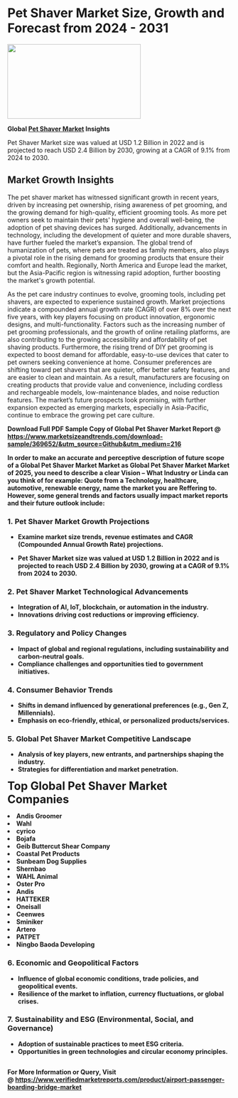 <H1>Pet Shaver Market Size, Growth and Forecast from 2024 - 2031</H1><img class="aligncenter size-medium wp-image-584254" src="https://thirdeyenews.in/wp-content/uploads/2024/09/Global-Market-Research-300x168.jpeg" alt="" width="300" height="168" /><p><strong>Global&nbsp;<a href="https://www.marketsizeandtrends.com/download-sample/369652/&amp;utm_source=Github&utm_medium=216">Pet Shaver Market</a> Insights</strong></p><p>Pet Shaver Market size was valued at USD 1.2 Billion in 2022 and is projected to reach USD 2.4 Billion by 2030, growing at a CAGR of 9.1% from 2024 to 2030.</p><p><h2>Market Growth Insights</h2> <p>The pet shaver market has witnessed significant growth in recent years, driven by increasing pet ownership, rising awareness of pet grooming, and the growing demand for high-quality, efficient grooming tools. As more pet owners seek to maintain their pets' hygiene and overall well-being, the adoption of pet shaving devices has surged. Additionally, advancements in technology, including the development of quieter and more durable shavers, have further fueled the market’s expansion. The global trend of humanization of pets, where pets are treated as family members, also plays a pivotal role in the rising demand for grooming products that ensure their comfort and health. Regionally, North America and Europe lead the market, but the Asia-Pacific region is witnessing rapid adoption, further boosting the market's growth potential. <strong></strong> </p> <p>As the pet care industry continues to evolve, grooming tools, including pet shavers, are expected to experience sustained growth. Market projections indicate a compounded annual growth rate (CAGR) of over 8% over the next five years, with key players focusing on product innovation, ergonomic designs, and multi-functionality. Factors such as the increasing number of pet grooming professionals, and the growth of online retailing platforms, are also contributing to the growing accessibility and affordability of pet shaving products. Furthermore, the rising trend of DIY pet grooming is expected to boost demand for affordable, easy-to-use devices that cater to pet owners seeking convenience at home. Consumer preferences are shifting toward pet shavers that are quieter, offer better safety features, and are easier to clean and maintain. As a result, manufacturers are focusing on creating products that provide value and convenience, including cordless and rechargeable models, low-maintenance blades, and noise reduction features. The market’s future prospects look promising, with further expansion expected as emerging markets, especially in Asia-Pacific, continue to embrace the growing pet care culture. <strong></p><p><span class=""><strong>Download Full PDF Sample Copy of Global Pet Shaver Market Report</strong> @ <a href="https://www.marketsizeandtrends.com/download-sample/369652/&amp;utm_source=Github&utm_medium=216" target="_blank">https://www.marketsizeandtrends.com/download-sample/369652/&amp;utm_source=Github&utm_medium=216</a></span></p><p>In order to make an accurate and perceptive description of future scope of a Global&nbsp;Pet Shaver Market Market as Global&nbsp;Pet Shaver Market Market of 2025, you need to describe a clear Vision &ndash; What Industry or Linda can you think of for example: Quote from a Technology, healthcare, automotive, renewable energy, name the market you are Reffering to. However, some general trends and factors usually impact market reports and their future outlook include:</p><h3>1.&nbsp;<strong>Pet Shaver Market Growth Projections</strong></h3><ul><li>Examine market size trends, revenue estimates and CAGR (Compounded Annual Growth Rate) projections.</li><li><p>Pet Shaver Market size was valued at USD 1.2 Billion in 2022 and is projected to reach USD 2.4 Billion by 2030, growing at a CAGR of 9.1% from 2024 to 2030.</p></li></ul><h3>2.&nbsp;<strong>Pet Shaver Market Technological Advancements</strong></h3><ul><li>Integration of AI, IoT, blockchain, or automation in the industry.</li><li>Innovations driving cost reductions or improving efficiency.</li></ul><h3>3.&nbsp;<strong>Regulatory and Policy Changes</strong></h3><ul><li>Impact of global and regional regulations, including sustainability and carbon-neutral goals.</li><li>Compliance challenges and opportunities tied to government initiatives.</li></ul><h3>4.&nbsp;<strong>Consumer Behavior Trends</strong></h3><ul><li>Shifts in demand influenced by generational preferences (e.g., Gen Z, Millennials).</li><li>Emphasis on eco-friendly, ethical, or personalized products/services.</li></ul><h3>5.&nbsp;<strong>Global Pet Shaver Market Competitive Landscape</strong></h3><ul><li>Analysis of key players, new entrants, and partnerships shaping the industry.</li><li>Strategies for differentiation and market penetration.</li></ul><p data-pm-slice="1 1 []"><span style="color: inherit; font-family: inherit; font-size: 25px;">Top Global Pet Shaver Market Companies</span></p><div class="" data-test-id=""><p><li>Andis Groomer</li><li> Wahl</li><li> cyrico</li><li> Bojafa</li><li> Geib Buttercut Shear Company</li><li> Coastal Pet Products</li><li> Sunbeam Dog Supplies</li><li> Shernbao</li><li> WAHL Animal</li><li> Oster Pro</li><li> Andis</li><li> HATTEKER</li><li> Oneisall</li><li> Ceenwes</li><li> Sminiker</li><li> Artero</li><li> PATPET</li><li> Ningbo Baoda Developing</li></p></div><h3>6.&nbsp;<strong>Economic and Geopolitical Factors</strong></h3><ul><li>Influence of global economic conditions, trade policies, and geopolitical events.</li><li>Resilience of the market to inflation, currency fluctuations, or global crises.</li></ul><h3>7.&nbsp;<strong>Sustainability and ESG (Environmental, Social, and Governance)</strong></h3><ul><li>Adoption of sustainable practices to meet ESG criteria.</li><li>Opportunities in green technologies and circular economy principles.</li></ul><h2><strong style="font-size: 14px;">For More Information or Query, Visit @&nbsp;</strong><a style="background-color: #ffffff; font-size: 14px;" href="https://www.marketsizeandtrends.com/report/pet-shaver-market/" target="_blank">https://www.verifiedmarketreports.com/product/airport-passenger-boarding-bridge-market</a></h2>
